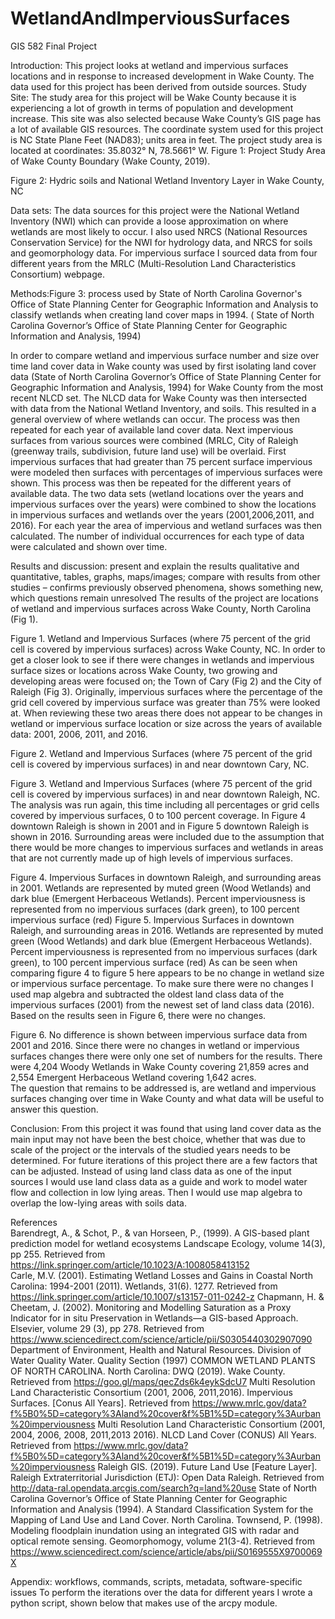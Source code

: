 # WetlandAndImperviousSurfaces
GIS 582 Final Project

Introduction: This project looks at wetland and impervious surfaces locations and in response to increased development in Wake County. The data used for this project has been derived from outside sources. 
Study Site: The study area for this project will be Wake County because it is experiencing a lot of growth in terms of population and development increase. This site was also selected because Wake County’s GIS page has a lot of available GIS resources. The coordinate system used for this project is NC State Plane Feet (NAD83); units area in feet. The project study area is located at coordinates: 35.8032° N, 78.5661° W.
Figure 1: Project Study Area of Wake County Boundary (Wake County, 2019).

Figure 2: Hydric soils and National Wetland Inventory Layer in Wake County, NC
                                                                            
Data sets: The data sources for this project were the National Wetland Inventory (NWI) which can provide a loose approximation on where wetlands are most likely to occur.  I also used NRCS (National Resources Conservation Service) for the NWI for hydrology data, and NRCS for soils and geomorphology data. For impervious surface I sourced data from four different years from the MRLC (Multi-Resolution Land Characteristics Consortium) webpage. 

Methods:Figure 3: process used by State of North Carolina Governor's Office of State Planning Center for Geographic Information and Analysis to classify wetlands when creating land cover maps in 1994. ( State of North Carolina Governor’s Office of State Planning Center for Geographic Information and Analysis, 1994)

In order to compare wetland and impervious surface number and size over time land cover data in Wake county was used by first isolating land cover data (State of North Carolina Governor’s Office of State Planning Center for Geographic Information and Analysis, 1994) for Wake County from the most recent NLCD set. The NLCD data for Wake County was then intersected with data from the National Wetland Inventory, and soils. This resulted in a general overview of where wetlands can occur. The process was then repeated for each year of available land cover data. Next impervious surfaces from various sources were combined (MRLC, City of Raleigh (greenway trails, subdivision, future land use) will be overlaid. First impervious surfaces that had greater than 75 percent surface impervious were modeled then surfaces with percentages of impervious surfaces were shown. This process was then be repeated for the different years of available data. The two data sets (wetland locations over the years and impervious surfaces over the years) were combined to show the locations in impervious surfaces and wetlands over the years (2001,2006,2011, and 2016). For each year the area of impervious and wetland surfaces was then calculated. The number of individual occurrences for each type of data were calculated and shown over time.       

Results and discussion: present and explain the results qualitative and quantitative, tables, graphs, maps/images; compare with results from other studies – confirms previously observed phenomena, shows something new, which questions remain unresolved
The results of the project are locations of wetland and impervious surfaces across Wake County, North Carolina (Fig 1). 
 
Figure 1. Wetland and Impervious Surfaces (where 75 percent of the grid cell is covered by impervious surfaces) across Wake County, NC.
In order to get a closer look to see if there were changes in wetlands and impervious surface sizes or locations across Wake County, two growing and developing areas were focused on; the Town of Cary (Fig 2) and the City of Raleigh (Fig 3). Originally, impervious surfaces where the percentage of the grid cell covered by impervious surface was greater than 75% were looked at. When reviewing these two areas there does not appear to be changes in wetland or impervious surface location or size across the years of available data: 2001, 2006, 2011, and 2016.   

Figure 2. Wetland and Impervious Surfaces (where 75 percent of the grid cell is covered by impervious surfaces) in and near downtown Cary, NC.

Figure 3. Wetland and Impervious Surfaces (where 75 percent of the grid cell is covered by impervious surfaces) in and near downtown Raleigh, NC.
The analysis was run again, this time including all percentages or grid cells covered by impervious surfaces, 0 to 100 percent coverage. In Figure 4 downtown Raleigh is shown in 2001 and in Figure 5 downtown Raleigh is shown in 2016. Surrounding areas were included due to the assumption that there would be more changes to impervious surfaces and wetlands in areas that are not currently made up of high levels of impervious surfaces. 

Figure 4. Impervious Surfaces in downtown Raleigh, and surrounding areas in 2001. Wetlands are represented by muted green (Wood Wetlands) and dark blue (Emergent Herbaceous Wetlands). Percent imperviousness is represented from no impervious surfaces (dark green), to 100 percent impervious surface (red)	Figure 5. Impervious Surfaces in downtown Raleigh, and surrounding areas in 2016. Wetlands are represented by muted green (Wood Wetlands) and dark blue (Emergent Herbaceous Wetlands). Percent imperviousness is represented from no impervious surfaces (dark green), to 100 percent impervious surface (red)
As can be seen when comparing figure 4 to figure 5 here appears to be no change in wetland size or impervious surface percentage. To make sure there were no changes I used map algebra and subtracted the oldest land class data of the impervious surfaces (2001) from the newest set of land class data (2016). Based on the results seen in Figure 6, there were no changes.
 
Figure 6. No difference is shown between impervious surface data from 2001 and 2016.
Since there were no changes in wetland or impervious surfaces changes there were only one set of numbers for the results. There were 4,204 Woody Wetlands in Wake County covering 21,859 acres and 2,554 Emergent Herbaceous Wetland covering 1,642 acres.  
The question that remains to be addressed is, are wetland and impervious surfaces changing over time in Wake County and what data will be useful to answer this question. 

Conclusion: From this project it was found that using land cover data as the main input may not have been the best choice, whether that was due to scale of the project or the intervals of the studied years needs to be determined. For future iterations of this project there are a few factors that can be adjusted. Instead of using land class data as one of the input sources I would use land class data as a guide and work to model water flow and collection in low lying areas. Then I would use map algebra to overlap the low-lying areas with soils data.

References  
Barendregt, A., & Schot, P., & van Horseen, P., (1999). A GIS-based plant prediction model for wetland ecosystems Landscape Ecology, volume 14(3), pp 255.  Retrieved from https://link.springer.com/article/10.1023/A:1008058413152  
Carle, M.V. (2001). Estimating Wetland Losses and Gains in Coastal North Carolina: 1994-2001 (2011). Wetlands, 31(6). 1277. Retrieved from https://link.springer.com/article/10.1007/s13157-011-0242-z 
Chapmann, H. & Cheetam, J. (2002). Monitoring and Modelling Saturation as a Proxy Indicator for in situ Preservation in Wetlands—a GIS-based Approach. Elsevier, volume 29 (3), pp 278.  Retrieved from https://www.sciencedirect.com/science/article/pii/S0305440302907090 
Department of Environment, Health and Natural Resources. Division of Water Quality Water. Quality Section (1997) COMMON WETLAND PLANTS OF NORTH CAROLINA. North Carolina: DWQ 
(2019). Wake County. Retrieved from https://goo.gl/maps/qecZds6k4eykSdcU7
Multi Resolution Land Characteristic Consortium (2001, 2006, 2011,2016). Impervious Surfaces. [Conus All Years]. Retrieved from https://www.mrlc.gov/data?f%5B0%5D=category%3Aland%20cover&f%5B1%5D=category%3Aurban%20imperviousness
Multi Resolution Land Characteristic Consortium (2001, 2004, 2006, 2008, 2011,2013 2016). NLCD Land Cover (CONUS) All Years. Retrieved from https://www.mrlc.gov/data?f%5B0%5D=category%3Aland%20cover&f%5B1%5D=category%3Aurban%20imperviousness
Raleigh GIS. (2019). Future Land Use [Feature Layer]. Raleigh Extraterritorial Jurisdiction (ETJ): Open Data Raleigh. Retrieved from http://data-ral.opendata.arcgis.com/search?q=land%20use
State of North Carolina Governor’s Office of State Planning Center for Geographic Information and Analysis (1994). A Standard Classification System for the Mapping of Land Use and Land Cover. North Carolina.
Townsend, P. (1998). Modeling floodplain inundation using an integrated GIS with radar and optical remote sensing. Geomorphomogy, volume 21(3-4).  Retrieved from https://www.sciencedirect.com/science/article/abs/pii/S0169555X9700069X

Appendix: workflows, commands, scripts, metadata, software-specific issues
To perform the iterations over the data for different years I wrote a python script, shown below that makes use of the arcpy module. 
